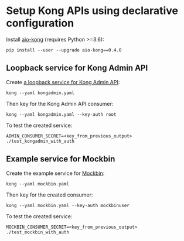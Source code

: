 # Setup Kong APIs using declarative configuration

Install [aio-kong](https://github.com/lendingblock/aio-kong) (requires Python >=3.6):

    pip install --user --upgrade aio-kong==0.4.0

## Loopback service for Kong Admin API

Create [a loopback service for Kong Admin API](https://docs.konghq.com/0.14.x/secure-admin-api/#kong-api-loopback):

    kong --yaml kongadmin.yaml

Then key for the Kong Admin API consumer:

    kong --yaml kongadmin.yaml --key-auth root

To test the created service:

    ADMIN_CONSUMER_SECRET=<key_from_previous_output> ./test_kongadmin_with_auth

## Example service for Mockbin

Create the example service for [Mockbin](https://mockbin.org):

    kong --yaml mockbin.yaml

Then key for the created consumer:

    kong --yaml mockbin.yaml --key-auth mockbinuser

To test the created service:

    MOCKBIN_CONSUMER_SECRET=<key_from_previous_output> ./test_mockbin_with_auth

